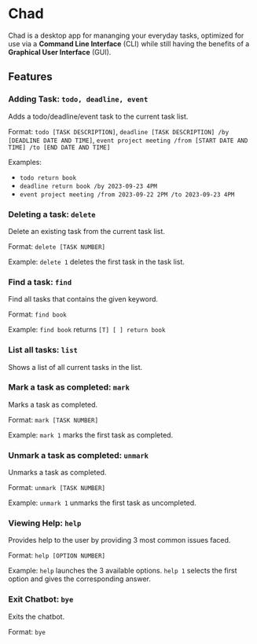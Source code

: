 # Chad

Chad is a desktop app for mananging your everyday tasks, optimized for use via a **Command Line Interface**
(CLI) while still having the benefits of a **Graphical User Interface** (GUI). 

## Features 

### Adding Task: `todo, deadline, event`

Adds a todo/deadline/event task to the current task list.

Format: `todo [TASK DESCRIPTION]`, `deadline [TASK DESCRIPTION] /by [DEADLINE DATE AND TIME]`, 
`event project meeting /from [START DATE AND TIME] /to [END DATE AND TIME]`

Examples: 
- `todo return book`
- `deadline return book /by 2023-09-23 4PM`
- `event project meeting /from 2023-09-22 2PM /to 2023-09-23 4PM`

### Deleting a task: `delete`

Delete an existing task from the current task list.

Format: `delete [TASK NUMBER]`

Example: `delete 1` deletes the first task in the task list.

### Find a task: `find`

Find all tasks that contains the given keyword.

Format: `find book`

Example: `find book` returns `[T] [ ] return book`

### List all tasks: `list`

Shows a list of all current tasks in the list. 

### Mark a task as completed: `mark`

Marks a task as completed. 

Format: `mark [TASK NUMBER]`

Example: `mark 1` marks the first task as completed.

### Unmark a task as completed: `unmark`

Unmarks a task as completed. 

Format: `unmark [TASK NUMBER]`

Example: `unmark 1` unmarks the first task as uncompleted. 

### Viewing Help: `help`

Provides help to the user by providing 3 most common issues faced.

Format: `help [OPTION NUMBER]`

Example: `help` launches the 3 available options. `help 1` selects the first option and 
gives the corresponding answer.

### Exit Chatbot: `bye`

Exits the chatbot.

Format: `bye`

